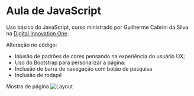 # Aula de JavaScript

Uso básico do JavaScript, curso ministrado por Guilherme Cabrini da Silva na [Digital Innovation One](https://www.digitalinnovation.one/ "Digital Innovation One").

Alteração no código:
- Inlusão de padrões de cores pensando na experiência do usuário UX;
- Uso do Bootstrap para personalizar a página:
 - Inclusão de barra de navegação com botão de pesquisa
 - Inclusão de rodapé

Mostra de página
![Layout](https://i.imgur.com/PS6HNp1.png "Layout")
